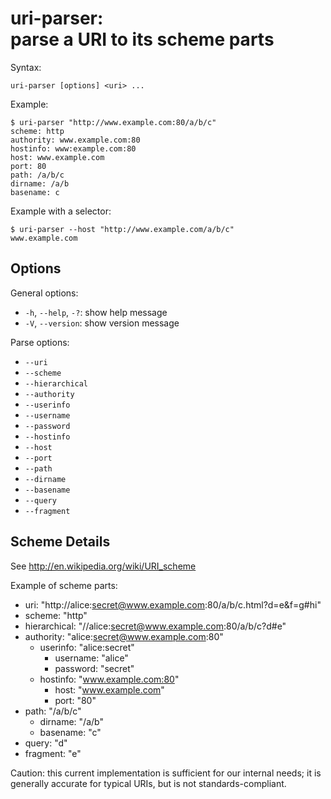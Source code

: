 # uri-parser:<br>parse a URI to its scheme parts

Syntax:

    uri-parser [options] <uri> ...

Example:

    $ uri-parser "http://www.example.com:80/a/b/c"
    scheme: http
    authority: www.example.com:80
    hostinfo: www:example.com:80
    host: www.example.com
    port: 80
    path: /a/b/c
    dirname: /a/b
    basename: c

Example with a selector:

    $ uri-parser --host "http://www.example.com/a/b/c"
    www.example.com

## Options ##

General options:

  * `-h`, `--help`, `-?`: show help message
  * `-V`, `--version`: show version message

Parse options:

  * `--uri`
  * `--scheme`
  * `--hierarchical`
  * `--authority`
  * `--userinfo`
  * `--username`
  * `--password`
  * `--hostinfo`
  * `--host`
  * `--port`
  * `--path`
  * `--dirname`
  * `--basename`
  * `--query`
  * `--fragment`

## Scheme Details ##

See http://en.wikipedia.org/wiki/URI_scheme

Example of scheme parts:

  * uri: "http://alice:secret@www.example.com:80/a/b/c.html?d=e&f=g#hi"
  * scheme: "http"
  * hierarchical: "//alice:secret@www.example.com:80/a/b/c?d#e"
  * authority: "alice:secret@www.example.com:80"
    * userinfo: "alice:secret"
      * username: "alice"
      * password: "secret"
    * hostinfo: "www.example.com:80"
      * host: "www.example.com"
      * port: "80"
  * path: "/a/b/c"
    * dirname: "/a/b"
    * basename: "c"
  * query: "d"
  * fragment: "e"

Caution: this current implementation is sufficient for our internal needs;
it is generally accurate for typical URIs, but is not standards-compliant.
